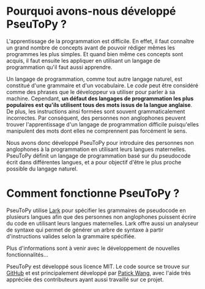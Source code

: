 # Pourquoi avons-nous développé PseuToPy ?

L'apprentissage de la programmation est difficile. En effet, il faut connaître un grand
nombre de concepts avant de pouvoir rédiger mêmes les programmes les plus simples. Et
quand bien même ces concepts sont acquis, il faut ensuite les appliquer en utilisant un
langage de programmation qu'il faut aussi apprendre.

Un langage de programmation, comme tout autre langage naturel, est constitué d'une
grammaire et d'un vocabulaire. Le _code_ peut être considéré comme des phrases que le
développeur va utiliser pour parler à sa machine. Cependant, **un défaut des langages de
programmation les plus populaires est qu'ils utilisent tous des mots issus de la langue
anglaise**. De plus, les instructions ainsi formées sont souvent grammaticalement
incorrectes. Par conséquent, des personnes non anglophones peuvent trouver l'apprentissage
d'un langage de programmation difficile puisqu'elles manipulent des mots dont elles ne
comprennent pas forcément le sens.

Nous avons donc développé PseuToPy pour introduire des personnes non anglophones à
la programmation en utilisant leurs langues maternelles. PseuToPy définit un langage de
programmation basé sur du pseudocode écrit dans différentes langues, et a pour objectif
d'être le plus proche possible du langage naturel.

# Comment fonctionne PseuToPy ?

PseuToPy utilise [Lark](https://lark-parser.readthedocs.io/) pour spécifier les grammaires
de pseudocode en plusieurs langues afin que des personnes non anglophones puissent écrire
du code en utilisant leurs langues maternelles. Lark offre aussi un analyseur de syntaxe
qui permet de générer un arbre de syntaxe à partir d'instructions valides selon la
grammaire spécifiée.

Plus d'informations sont à venir avec le développement de nouvelles fonctionnalités...

PseuToPy est développé sous licence MIT. Le code source se trouve sur
[GitHub](https://github.com/PseuToPy) et est principalement développé par [Patick
Wang](https://patrickwang.fr), avec l'aide très appréciée des contributeurs ayant aussi
travaillé sur ce projet.
